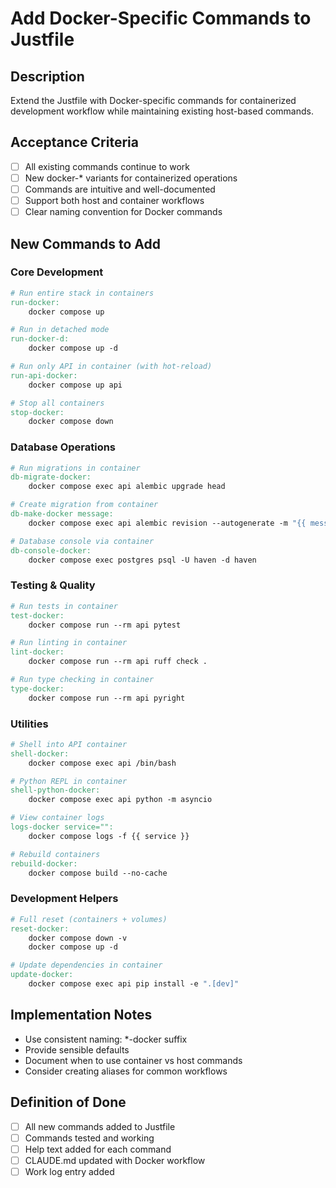 # Add Docker-Specific Commands to Justfile

## Description
Extend the Justfile with Docker-specific commands for containerized development workflow while maintaining existing host-based commands.

## Acceptance Criteria
- [ ] All existing commands continue to work
- [ ] New docker-* variants for containerized operations
- [ ] Commands are intuitive and well-documented
- [ ] Support both host and container workflows
- [ ] Clear naming convention for Docker commands

## New Commands to Add

### Core Development
```makefile
# Run entire stack in containers
run-docker:
    docker compose up

# Run in detached mode
run-docker-d:
    docker compose up -d

# Run only API in container (with hot-reload)
run-api-docker:
    docker compose up api

# Stop all containers
stop-docker:
    docker compose down
```

### Database Operations
```makefile
# Run migrations in container
db-migrate-docker:
    docker compose exec api alembic upgrade head

# Create migration from container
db-make-docker message:
    docker compose exec api alembic revision --autogenerate -m "{{ message }}"

# Database console via container
db-console-docker:
    docker compose exec postgres psql -U haven -d haven
```

### Testing & Quality
```makefile
# Run tests in container
test-docker:
    docker compose run --rm api pytest

# Run linting in container
lint-docker:
    docker compose run --rm api ruff check .

# Run type checking in container
type-docker:
    docker compose run --rm api pyright
```

### Utilities
```makefile
# Shell into API container
shell-docker:
    docker compose exec api /bin/bash

# Python REPL in container
shell-python-docker:
    docker compose exec api python -m asyncio

# View container logs
logs-docker service="":
    docker compose logs -f {{ service }}

# Rebuild containers
rebuild-docker:
    docker compose build --no-cache
```

### Development Helpers
```makefile
# Full reset (containers + volumes)
reset-docker:
    docker compose down -v
    docker compose up -d

# Update dependencies in container
update-docker:
    docker compose exec api pip install -e ".[dev]"
```

## Implementation Notes
- Use consistent naming: *-docker suffix
- Provide sensible defaults
- Document when to use container vs host commands
- Consider creating aliases for common workflows

## Definition of Done
- [ ] All new commands added to Justfile
- [ ] Commands tested and working
- [ ] Help text added for each command
- [ ] CLAUDE.md updated with Docker workflow
- [ ] Work log entry added